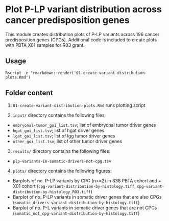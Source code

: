 # Plot P-LP variant distribution across cancer predisposition genes

This module creates distribution plots of P-LP variants across 196 cancer predisposition genes (CPGs). Additional code is included to create plots with PBTA X01 samples for R03 grant. 

## Usage

`Rscript -e "rmarkdown::render('01-create-variant-distribution-plots.Rmd')` 

## Folder content 

1. `01-create-variant-distribution-plots.Rmd` runs plotting script

2. `input/` directory contains the following files:
  - `embryonal-tumor_goi_list.tsv`; list of embryonal tumor driver genes
  - `hgat_goi_list.tsv`; list of hgat driver genes
  - `lgat_goi_list.tsv`; list of lgg tumor driver genes
  - `other_goi_list.tsv`; list of other tumor driver genes

3. `results/` directory contains the following files: 
  - `plp-variants-in-somatic-drivers-not-cpg.tsv`
  
4. `plots/` directory contains the following figures: 
  - Barplots of no. P-LP variants by CPG (n>=2) in 838 PBTA cohort and + X01 cohort (`cpg-variant-distribution-by-histology.tiff`, `cpg-variant-distribution-by-histology_R03.tiff`)
  - Barplot of no. P-LP variants in somatic driver genes that are also CPGs (`somatic_drivers-variant-distribution-by-histology.tiff`)
  - Barplot of no. P-L variants in somatic driver genes that are not CPGs (`somatic_not_cpg-variant-distribution-by-histology.tiff`)

